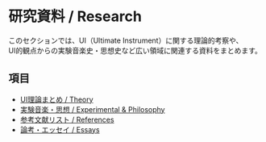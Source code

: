 # 研究資料 / Research

このセクションでは、UI（Ultimate Instrument）に関する理論的考察や、  
UI的観点からの実験音楽史・思想史など広い領域に関連する資料をまとめます。

## 項目
- [UI理論まとめ / Theory](theory.md)
- [実験音楽・思想 / Experimental & Philosophy](experimental.md)
- [参考文献リスト / References](references.md)
- [論考・エッセイ / Essays](https://note.com/arttkg/m/m7d6e093a18c1)
